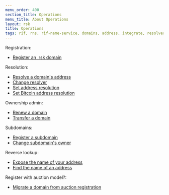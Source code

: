 ```yaml
---
menu_order: 400
section_title: Operations
menu_title: About Operations
layout: rsk
title: Operations
tags: rif, rns, rif-name-service, domains, address, integrate, resolver, node, sdk, libraries, infrastructure, protocols, mvp, design, rbtc, defi, decentralized, quick-start, guides, tutorial, networks, dapps, tools, rootstock, rsk, ethereum, smart-contracts, install, get-started, how-to, mainnet, testnet, contracts, wallets, web3, crypto
---
```


Registration:
- [Register an .rsk domain](register)

Resolution:
- [Resolve a domain's address](resolve)
- [Change resolver](set-resolver)
- [Set address resolution](set-addr)
- [Set Bitcoin address resolution](set-btc-address)

Ownership admin:
- [Renew a domain](renew)
- [Transfer a domain](transfer)

Subdomains:
- [Register a subdomain](register-subdomain)
- [Change subdomain's owner](register-subdomain)

Reverse lookup:
- [Expose the name of your address](set-reverse)
- [Find the name of an address](get-reverse)

Register with auction model?:
- [Migrate a domain from auction registration](migrate-from-auction)

